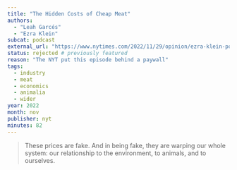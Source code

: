 ```yaml
---
title: "The Hidden Costs of Cheap Meat"
authors:
  - "Leah Garcés"
  - "Ezra Klein"
subcat: podcast
external_url: "https://www.nytimes.com/2022/11/29/opinion/ezra-klein-podcast-leah-garces.html"
status: rejected # previously featured
reason: "The NYT put this episode behind a paywall"
tags:
  - industry
  - meat
  - economics
  - animalia
  - wider
year: 2022
month: nov
publisher: nyt
minutes: 82
---
```


> These prices are fake. And in being fake, they are warping our whole system: our relationship to the environment, to animals, and to ourselves.

